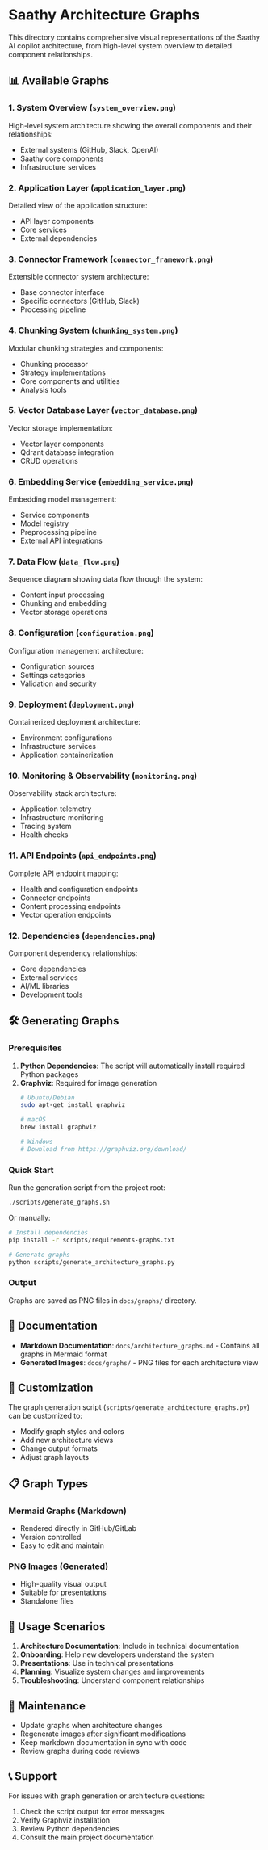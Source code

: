 # Saathy Architecture Graphs

This directory contains comprehensive visual representations of the Saathy AI copilot architecture, from high-level system overview to detailed component relationships.

## 📊 Available Graphs

### 1. System Overview (`system_overview.png`)
High-level system architecture showing the overall components and their relationships:
- External systems (GitHub, Slack, OpenAI)
- Saathy core components
- Infrastructure services

### 2. Application Layer (`application_layer.png`)
Detailed view of the application structure:
- API layer components
- Core services
- External dependencies

### 3. Connector Framework (`connector_framework.png`)
Extensible connector system architecture:
- Base connector interface
- Specific connectors (GitHub, Slack)
- Processing pipeline

### 4. Chunking System (`chunking_system.png`)
Modular chunking strategies and components:
- Chunking processor
- Strategy implementations
- Core components and utilities
- Analysis tools

### 5. Vector Database Layer (`vector_database.png`)
Vector storage implementation:
- Vector layer components
- Qdrant database integration
- CRUD operations

### 6. Embedding Service (`embedding_service.png`)
Embedding model management:
- Service components
- Model registry
- Preprocessing pipeline
- External API integrations

### 7. Data Flow (`data_flow.png`)
Sequence diagram showing data flow through the system:
- Content input processing
- Chunking and embedding
- Vector storage operations

### 8. Configuration (`configuration.png`)
Configuration management architecture:
- Configuration sources
- Settings categories
- Validation and security

### 9. Deployment (`deployment.png`)
Containerized deployment architecture:
- Environment configurations
- Infrastructure services
- Application containerization

### 10. Monitoring & Observability (`monitoring.png`)
Observability stack architecture:
- Application telemetry
- Infrastructure monitoring
- Tracing system
- Health checks

### 11. API Endpoints (`api_endpoints.png`)
Complete API endpoint mapping:
- Health and configuration endpoints
- Connector endpoints
- Content processing endpoints
- Vector operation endpoints

### 12. Dependencies (`dependencies.png`)
Component dependency relationships:
- Core dependencies
- External services
- AI/ML libraries
- Development tools

## 🛠️ Generating Graphs

### Prerequisites

1. **Python Dependencies**: The script will automatically install required Python packages
2. **Graphviz**: Required for image generation
   ```bash
   # Ubuntu/Debian
   sudo apt-get install graphviz
   
   # macOS
   brew install graphviz
   
   # Windows
   # Download from https://graphviz.org/download/
   ```

### Quick Start

Run the generation script from the project root:

```bash
./scripts/generate_graphs.sh
```

Or manually:

```bash
# Install dependencies
pip install -r scripts/requirements-graphs.txt

# Generate graphs
python scripts/generate_architecture_graphs.py
```

### Output

Graphs are saved as PNG files in `docs/graphs/` directory.

## 📖 Documentation

- **Markdown Documentation**: `docs/architecture_graphs.md` - Contains all graphs in Mermaid format
- **Generated Images**: `docs/graphs/` - PNG files for each architecture view

## 🔧 Customization

The graph generation script (`scripts/generate_architecture_graphs.py`) can be customized to:

- Modify graph styles and colors
- Add new architecture views
- Change output formats
- Adjust graph layouts

## 📋 Graph Types

### Mermaid Graphs (Markdown)
- Rendered directly in GitHub/GitLab
- Version controlled
- Easy to edit and maintain

### PNG Images (Generated)
- High-quality visual output
- Suitable for presentations
- Standalone files

## 🎯 Usage Scenarios

1. **Architecture Documentation**: Include in technical documentation
2. **Onboarding**: Help new developers understand the system
3. **Presentations**: Use in technical presentations
4. **Planning**: Visualize system changes and improvements
5. **Troubleshooting**: Understand component relationships

## 🔄 Maintenance

- Update graphs when architecture changes
- Regenerate images after significant modifications
- Keep markdown documentation in sync with code
- Review graphs during code reviews

## 📞 Support

For issues with graph generation or architecture questions:

1. Check the script output for error messages
2. Verify Graphviz installation
3. Review Python dependencies
4. Consult the main project documentation